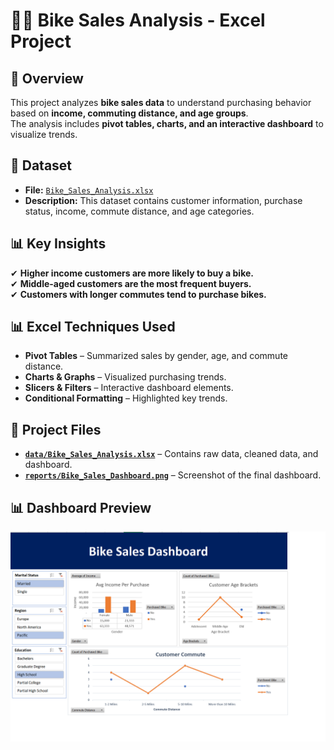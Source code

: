 # 🚴‍♂️ Bike Sales Analysis - Excel Project

## 📌 Overview
This project analyzes **bike sales data** to understand purchasing behavior based on **income, commuting distance, and age groups**.  
The analysis includes **pivot tables, charts, and an interactive dashboard** to visualize trends.

## 📂 Dataset
- **File:** [`Bike_Sales_Analysis.xlsx`](./data/Bike_Sales_Analysis.xlsx)
- **Description:** This dataset contains customer information, purchase status, income, commute distance, and age categories.

## 📊 Key Insights
✔ **Higher income customers are more likely to buy a bike.**  
✔ **Middle-aged customers are the most frequent buyers.**  
✔ **Customers with longer commutes tend to purchase bikes.**  

## 📊 Excel Techniques Used
- **Pivot Tables** – Summarized sales by gender, age, and commute distance.
- **Charts & Graphs** – Visualized purchasing trends.
- **Slicers & Filters** – Interactive dashboard elements.
- **Conditional Formatting** – Highlighted key trends.

## 📂 Project Files
- **[`data/Bike_Sales_Analysis.xlsx`](./data/Bike_Sales_Analysis.xlsx)** – Contains raw data, cleaned data, and dashboard.
- **[`reports/Bike_Sales_Dashboard.png`](./reports/Bike_Sales_Dashboard.png)** – Screenshot of the final dashboard.

## 📊 Dashboard Preview
![Bike Sales Dashboard](./reports/Bike_Sales_Dashboard.png)


